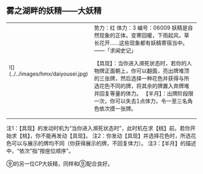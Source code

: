 
雾之湖畔的妖精——大妖精
----------------------
<table border=0>
<tr><td>
![](../../images/hmx/daiyousei.jpg)
</td>
<td>
势力：红
体力：3
编号：06009
妖精是自然现象的正体。变寒回暖，下雨起风，草长花开……这些现象都有妖精寄宿当中。 ——「求闻史记」

【具现】：当你进入濒死状态时，若你的人物牌正面朝上，你可以翻面，亮出牌堆顶的三张牌，然后选择一种花色并获得与所选花色不同的牌，将其余的牌置入弃牌堆并回复等量的体力。
【半月】：出牌阶段限一次，你可以失去1点体力，令一至三名角色依次摸一张牌。
</td></tr></table>

注1：【具现】的发动时机为“当你进入濒死状态时”，此时机在求【桃】前。若你开始求【桃】，你不能再发动【具现】。
注2：你发动【具现】并选择花色时，所选花色可以与展示的牌均不同（你获得展示的牌，不回复体力）。
注3：【半月】的描述中，“依次”指“按座位顺序”。

⑨的另一位CP大妖精，同样和⑨配合良好。